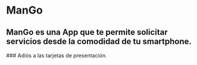 # ManGo 
## ManGo es una App que te permite solicitar servicios desde la comodidad de tu smartphone.
### Adiós a las tarjetas de presentación.